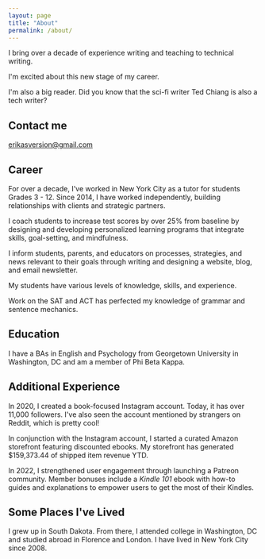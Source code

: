 ```yaml
---
layout: page
title: "About"
permalink: /about/
---
```


I bring over a decade of experience writing and teaching to technical writing.

I'm excited about this new stage of my career.

I'm also a big reader. Did you know that the sci-fi writer Ted Chiang is also a tech writer?


## Contact me

[erikasversion@gmail.com](mailto:erikasversion@gmail.com)

## Career

For over a decade, I've worked in New York City as a tutor for students Grades 3 - 12. Since 2014, I have worked independently, building relationships with clients and strategic partners.

I coach students to increase test scores by over 25% from baseline by designing and developing personalized learning programs that integrate skills, goal-setting, and mindfulness.

I inform students, parents, and educators on processes, strategies, and news relevant to their goals through writing and designing a website, blog, and email newsletter.

My students have various levels of knowledge, skills, and experience.

Work on the SAT and ACT has perfected my knowledge of grammar and sentence mechanics.


## Education

I have a BAs in English and Psychology from Georgetown University in Washington, DC and am a member of Phi Beta Kappa. 


## Additional Experience

In 2020, I created a book-focused Instagram account. Today, it has over 11,000 followers. I've also seen the account mentioned by strangers on Reddit, which is pretty cool!

In conjunction with the Instagram account, I started a curated Amazon storefront featuring discounted ebooks. My storefront has generated $159,373.44 of shipped item revenue YTD.

In 2022, I strengthened user engagement through launching a Patreon community. Member bonuses include a *Kindle 101* ebook with how-to guides and explanations to empower users to get the most of their Kindles.


## Some Places I've Lived

I grew up in South Dakota. From there, I attended college in Washington, DC and studied abroad in Florence and London. I have lived in New York City since 2008.
